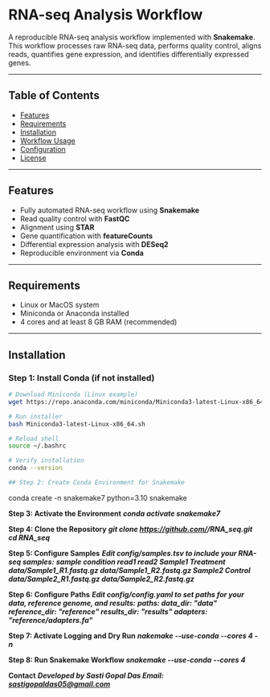 
# RNA-seq Analysis Workflow

A reproducible RNA-seq analysis workflow implemented with **Snakemake**.  
This workflow processes raw RNA-seq data, performs quality control, aligns reads, quantifies gene expression, and identifies differentially expressed genes.

---

## Table of Contents

- [Features](#features)  
- [Requirements](#requirements)  
- [Installation](#installation)  
- [Workflow Usage](#workflow-usage)  
- [Configuration](#configuration)  
- [License](#license)  

---

## Features

- Fully automated RNA-seq workflow using **Snakemake**  
- Read quality control with **FastQC**  
- Alignment using **STAR**  
- Gene quantification with **featureCounts**  
- Differential expression analysis with **DESeq2**  
- Reproducible environment via **Conda**  

---

## Requirements

- Linux or MacOS system  
- Miniconda or Anaconda installed  
- 4 cores and at least 8 GB RAM (recommended)  

---

## Installation

### Step 1: Install Conda (if not installed)

```bash
# Download Miniconda (Linux example)
wget https://repo.anaconda.com/miniconda/Miniconda3-latest-Linux-x86_64.sh

# Run installer
bash Miniconda3-latest-Linux-x86_64.sh

# Reload shell
source ~/.bashrc

# Verify installation
conda --version

## Step 2: Create Conda Environment for Snakemake
```
conda create -n snakemake7 python=3.10 snakemake

**Step 3: Activate the Environment**
***conda activate snakemake7***

**Step 4: Clone the Repository**
***git clone https://github.com/<your-username>/RNA_seq.git
cd RNA_seq***

**Step 5: Configure Samples**
***Edit config/samples.tsv to include your RNA-seq samples:***
***sample	condition	read1	read2
Sample1	Treatment	data/Sample1_R1.fastq.gz	data/Sample1_R2.fastq.gz
Sample2	Control	data/Sample2_R1.fastq.gz	data/Sample2_R2.fastq.gz***

**Step 6: Configure Paths**
***Edit config/config.yaml to set paths for your data, reference genome, and results:***
***paths:
  data_dir: "data"
  reference_dir: "reference"
  results_dir: "results"
  adapters: "reference/adapters.fa"***

**Step 7: Activate Logging and Dry Run**
***nakemake --use-conda --cores 4 -n***

**Step 8: Run Snakemake Workflow**
***snakemake --use-conda --cores 4***

**Contact**
***Developed by Sasti Gopal Das
Email: sastigopaldas05@gmail.com***
